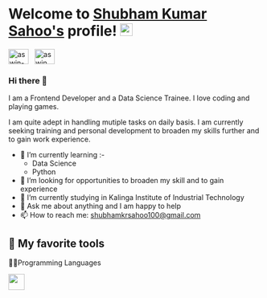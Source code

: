 # Welcome to [Shubham Kumar Sahoo's](https://github.com/Shubham-Kumar-Sahoo) profile! <img src="https://media.giphy.com/media/hvRJCLFzcasrR4ia7z/giphy.gif" width="25px">

<a href="https://www.linkedin.com/in/shubham-kumar-sahoo-369a3b256/" target="_blank"><img align="center" src="https://raw.githubusercontent.com/rahuldkjain/github-profile-readme-generator/master/src/images/icons/Social/linked-in-alt.svg" alt="aswin-barath" height="30" width="40" /></a>
&nbsp;
<a href="https://www.instagram.com/im_shubham_34/" target="_blank"><img align="center" src="https://raw.githubusercontent.com/rahuldkjain/github-profile-readme-generator/master/src/images/icons/Social/instagram.svg" alt="aswin_barath_" height="30" width="40" /></a>
&nbsp;
### Hi there 👋
I am a Frontend Developer and a Data Science Trainee. I love coding and playing games.

I am quite adept in handling mutiple tasks on daily basis. I am currently seeking training and personal development to broaden my skills further and to gain work experience.
<!--
**Shubham-Kumar-Sahoo/Shubham-Kumar-Sahoo** is a ✨ _special_ ✨ repository because its `README.md` (this file) appears on your GitHub profile.

Here are some ideas to get you started:
-->
- 🌱 I’m currently learning :-
  * Data Science
  * Python
- 🤔 I’m looking for opportunities to broaden my skill and to gain experience
- 🔭 I’m currently studying in Kalinga Institute of Industrial Technology 
- 💬 Ask me about anything and I am happy to help 
- 📫 How to reach me: shubhamkrsahoo100@gmail.com
<!--
- 👯 I’m looking to collaborate on ...
- 😄 Pronouns: ...
- ⚡ Fun fact: ...
-->

## 🔨 My favorite tools
👨‍💻Programming Languages

<img height="32" width="32" src="[https://cdn.jsdelivr.net/npm/simple-icons@v9/icons/[ICON SLUG].svg](https://cdn1.iconfinder.com/data/icons/hawcons/32/698682-icon-91-document-file-cpp-512.png)https://cdn1.iconfinder.com/data/icons/hawcons/32/698682-icon-91-document-file-cpp-512.png" />

